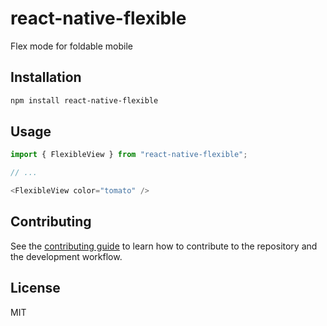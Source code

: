 # react-native-flexible

Flex mode for foldable mobile 

## Installation

```sh
npm install react-native-flexible
```

## Usage

```js
import { FlexibleView } from "react-native-flexible";

// ...

<FlexibleView color="tomato" />
```

## Contributing

See the [contributing guide](CONTRIBUTING.md) to learn how to contribute to the repository and the development workflow.

## License

MIT
